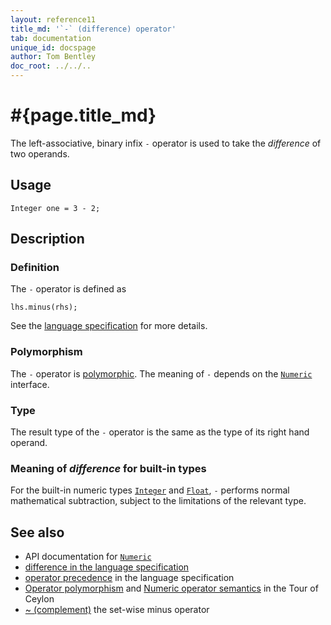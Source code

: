 ```yaml
---
layout: reference11
title_md: '`-` (difference) operator'
tab: documentation
unique_id: docspage
author: Tom Bentley
doc_root: ../../..
---
```


# #{page.title_md}

The left-associative, binary infix `-` operator is used to take the *difference* of 
two operands.

## Usage 

<!-- try: -->
    Integer one = 3 - 2;

## Description

### Definition

The `-` operator is defined as 

<!-- check:none -->
<!-- try: -->
    lhs.minus(rhs);

See the [language specification](#{site.urls.spec_current}#arithmetic) for more details.

### Polymorphism

The `-` operator is [polymorphic](#{page.doc_root}/reference/operator/operator-polymorphism). 
The meaning of `-` depends on the 
[`Numeric`](#{site.urls.apidoc_1_1}/Numeric.type.html) interface.

### Type

The result type of the `-` operator is the same as the type of its right hand operand.

### Meaning of *difference* for built-in types

For the built-in numeric types [`Integer`](#{site.urls.apidoc_1_1}/Integer.type.html) and
[`Float`](#{site.urls.apidoc_1_1}/Float.type.html),
`-` performs normal mathematical subtraction, subject to the limitations
of the relevant type.

## See also

* API documentation for [`Numeric`](#{site.urls.apidoc_1_1}/Numeric.type.html)
* [difference in the language specification](#{site.urls.spec_current}#arithmetic)
* [operator precedence](#{site.urls.spec_current}#operatorprecedence) in the 
  language specification
* [Operator polymorphism](#{page.doc_root}/tour/language-module/#operator_polymorphism) 
  and 
  [Numeric operator semantics](#{page.doc_root}/tour/language-module/#numeric_operator_semantics) 
  in the Tour of Ceylon
* [~ (complement)](../complement) the set-wise minus operator

